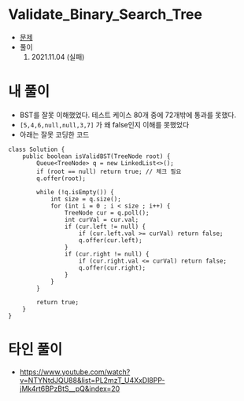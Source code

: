 # Validate_Binary_Search_Tree
- [문제](https://leetcode.com/problems/validate-binary-search-tree/description/)
- 풀이
    1. 2021.11.04 (실패)

# 내 풀이
- BST를 잘못 이해했었다. 테스트 케이스 80개 중에 72개밖에 통과를 못했다.
- `[5,4,6,null,null,3,7]` 가 왜 false인지 이해를 못했었다
- 아래는 잘못 코딩한 코드
```
class Solution {
    public boolean isValidBST(TreeNode root) {
        Queue<TreeNode> q = new LinkedList<>();
        if (root == null) return true; // 체크 필요
        q.offer(root);
        
        while (!q.isEmpty()) {
            int size = q.size();
            for (int i = 0 ; i < size ; i++) {
                TreeNode cur = q.poll();
                int curVal = cur.val;   
                if (cur.left != null) {
                    if (cur.left.val >= curVal) return false;
                    q.offer(cur.left);
                } 
                if (cur.right != null) {
                    if (cur.right.val <= curVal) return false;
                    q.offer(cur.right);
                }
            }
        }
        
        return true;
    }
}
```

# 타인 풀이
- https://www.youtube.com/watch?v=NTYNtdJQU88&list=PL2mzT_U4XxDl8PP-jMk4rt6BPzBtS__pQ&index=20
